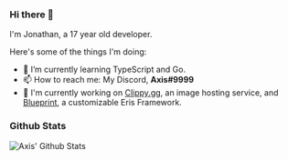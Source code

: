 ### Hi there 👋

I'm Jonathan, a 17 year old developer.

Here's some of the things I'm doing:

- 🌱 I’m currently learning TypeScript and Go.
- 📫 How to reach me: My Discord, **Axis#9999**
- 🔨 I'm currently working on [Clippy.gg](https://github.com/ClippyShareX), an image hosting service, and [Blueprint](https://github.com/blueprint-js/blueprint), a customizable Eris Framework.

### Github Stats

![Axis' Github Stats](https://github-readme-stats.vercel.app/api?username=yaboyaxis&show_icons=true&theme=dark)
